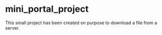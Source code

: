 # mini_portal_project
This small project has been created on purpose to download a file from a server.
